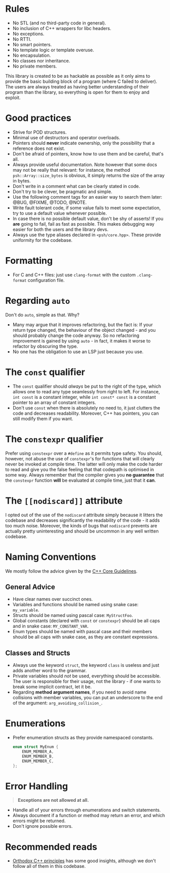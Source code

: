 # Rules

- No STL (and no third-party code in general).
- No inclusion of C++ wrappers for libc headers.
- No exceptions.
- No RTTI.
- No smart pointers.
- No template logic or template overuse.
- No encapsulation.
- No classes nor inheritance.
- No private members.

This library is created to be as hackable as possible as it only aims to provide the basic building
block of a program (where C failed to deliver). The users are always treated as having better
understanding of their program than the library, so everything is open for them to enjoy and
exploit.

# Good practices

- Strive for POD structures.
- Minimal use of destructors and operator overloads.
- Pointers should **never** indicate ownership, only the possibility that a reference does not exist.
- Don't be afraid of pointers, know how to use them and be careful, that's all.
- Always provide useful documentation. Note however that some docs may not be really that relevant:
  for instance, the method `psh::Array::size_bytes` is obvious, it simply returns the size of the
  array in bytes.
- Don't write in a comment what can be clearly stated in code.
- Don't try to be clever, be pragmatic and simple.
- Use the following comment tags for an easier way to search them later: @BUG, @FIXME, @TODO, @NOTE.
- Write fault tolerant code, if some value fails to meet some expectation, try to use a default value
  whenever possible.
- In case there is no possible default value, don't be shy of asserts! If you **are** going to fail,
  fail as fast as possible. This makes debugging way easier for both the users and the library devs.
- Always use the type aliases declared in `<psh/core.hpp>`. These provide uniformity for the codebase.

# Formatting

- For C and C++ files: just use `clang-format` with the custom `.clang-format` configuration file.

# Regarding `auto`

Don't do `auto`, simple as that. Why?
- Many may argue that it improves refactoring, but the fact is: If your return type changed,
  the behaviour of the object changed - and you should probably change the code anyway. So no
  refactoring improvement is gained by using `auto` - in fact, it makes it worse to refactor
  by obscuring the type.
- No one has the obligation to use an LSP just because you use.

# The `const` qualifier

- The `const` qualifier should *always* be put to the right of the type, which allows one to read
  any type seamlessly from right to left. For instance, `int const` is a constant integer, while
  `int const* const` is a constant pointer to an array of constant integers.
- Don't use `const` when there is absolutely no need to, it just clutters the code and decreases
  readability. Moreover, C++ has pointers, you can still modify them if you want.

# The `constexpr` qualifier

Prefer using `constexpr` over a `#define` as it permits type safety. You should, however, not abuse
the use of `constexpr`'s for functions that will clearly never be invoked at compile time. The latter
will only make the code harder to read and give you the false feeling that that codepath is optimised
in some way. Always remember that the compiler gives you **no guarantee** that the `constexpr`
function **will** be evaluated at compile time, just that it **can**.

# The `[[nodiscard]]` attribute

I opted out of the use of the `nodiscard` attribute simply because it litters the codebase and
decreases significantly the readability of the code - it adds too much  noise. Moreover, the kinds of
bugs that `nodiscard` prevents are actually pretty uninteresting and should be uncommon in any well
written codebase.

# Naming Conventions

We mostly follow the advice given by the [C++ Core Guidelines](https://isocpp.github.io/CppCoreGuidelines/CppCoreGuidelines#S-naming).

## General Advice

- Have clear names over succinct ones.
- Variables and functions should be named using snake case: `my_variable`.
- Structs should be named using pascal case: `MyStructFoo`.
- Global constants (declared with `const` or `constexpr`) should be all caps and in snake case:
  `MY_CONSTANT_VAR`.
- Enum types should be named with pascal case and their members should be all caps with snake case,
  as they are constant expressions.

## Classes and Structs

- Always use the keyword `struct`, the keyword `class` is useless and just adds another word to the grammar.
- Private variables should *not* be used, everything should be accessible. The user is responsible for their
  usage, not the library - if one wants to break some implicit contract, let it be.
- Regarding **method argument names**, if you need to avoid name collisions with member variables, you can
  put an underscore to the end of the argument: `arg_avoiding_collision_`.

# Enumerations

- Prefer enumeration structs as they provide namespaced constants.
  ```cpp
  enum struct MyEnum {
      ENUM_MEMBER_A,
      ENUM_MEMBER_B,
      ENUM_MEMBER_C,
  };
  ```

# Error Handling

> **Exceptions are not allowed at all.**

- Handle all of your errors through enumerations and switch statements.
- Always document if a function or method may return an error, and which errors might be returned.
- Don't ignore possible errors.

# Recommended reads

- [Orthodox C++ principles](https://gist.github.com/bkaradzic/2e39896bc7d8c34e042b) has some good insights,
  although we don't follow all of them in this codebase.

